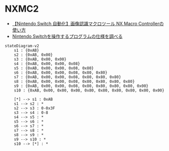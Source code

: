 # NXMC2

- [【Nintendo Switch 自動化】画像認識マクロツール NX Macro Controllerの使い方](https://blog.bzl-web.com/entry/2020/01/20/165719)
- [Nintendo Switchを操作するプログラムの仕様を調べる](https://scrapbox.io/yatsuna827827-12010999/Nintendo_Switch%E3%82%92%E6%93%8D%E4%BD%9C%E3%81%99%E3%82%8B%E3%83%97%E3%83%AD%E3%82%B0%E3%83%A9%E3%83%A0%E3%81%AE%E4%BB%95%E6%A7%98%E3%82%92%E8%AA%BF%E3%81%B9%E3%82%8B)

```mermaid
stateDiagram-v2
    s1 : {0xAB}
    s2 : {0xAB, 0x00}
    s3 : {0xAB, 0x00, 0x00}
    s4 : {0xAB, 0x00, 0x00, 0x08}
    s5 : {0xAB, 0x00, 0x00, 0x08, 0x80}
    s6 : {0xAB, 0x00, 0x00, 0x08, 0x80, 0x80}
    s7 : {0xAB, 0x00, 0x00, 0x08, 0x80, 0x80, 0x80}
    s8 : {0xAB, 0x00, 0x00, 0x08, 0x80, 0x80, 0x80, 0x80}
    s9 : {0xAB, 0x00, 0x00, 0x08, 0x80, 0x80, 0x80, 0x80, 0x00}
    s10 : {0xAB, 0x00, 0x00, 0x08, 0x80, 0x80, 0x80, 0x80, 0x00, 0x00}

    [*] --> s1 : 0xAB
    s1 --> s2 : *
    s2 --> s3 : 0-0x3F
    s3 --> s4 : 0-8
    s4 --> s5 : *
    s5 --> s6 : *
    s6 --> s7 : *
    s7 --> s8 : *
    s8 --> s9 : *
    s9 --> s10 : *
    s10 --> [*] : *
```